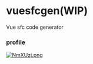 # vuesfcgen(WIP)
Vue sfc code generator

### profile
[![NmXUzj.png](https://s1.ax1x.com/2020/06/18/NmXUzj.png)](https://imgchr.com/i/NmXUzj)
